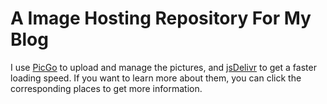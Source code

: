 # A Image Hosting Repository For My Blog
I use [PicGo](https://github.com/Molunerfinn/PicGo) to upload and manage the pictures, and [jsDelivr](https://www.jsdelivr.com/) to get a faster loading speed. If you want to learn more about them, you can click the corresponding places to get more information.
